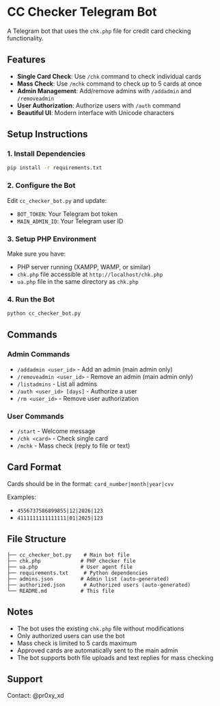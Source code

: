 # CC Checker Telegram Bot

A Telegram bot that uses the `chk.php` file for credit card checking functionality.

## Features

- **Single Card Check**: Use `/chk` command to check individual cards
- **Mass Check**: Use `/mchk` command to check up to 5 cards at once
- **Admin Management**: Add/remove admins with `/addadmin` and `/removeadmin`
- **User Authorization**: Authorize users with `/auth` command
- **Beautiful UI**: Modern interface with Unicode characters

## Setup Instructions

### 1. Install Dependencies
```bash
pip install -r requirements.txt
```

### 2. Configure the Bot
Edit `cc_checker_bot.py` and update:
- `BOT_TOKEN`: Your Telegram bot token
- `MAIN_ADMIN_ID`: Your Telegram user ID

### 3. Setup PHP Environment
Make sure you have:
- PHP server running (XAMPP, WAMP, or similar)
- `chk.php` file accessible at `http://localhost/chk.php`
- `ua.php` file in the same directory as `chk.php`

### 4. Run the Bot
```bash
python cc_checker_bot.py
```

## Commands

### Admin Commands
- `/addadmin <user_id>` - Add an admin (main admin only)
- `/removeadmin <user_id>` - Remove an admin (main admin only)
- `/listadmins` - List all admins
- `/auth <user_id> [days]` - Authorize a user
- `/rm <user_id>` - Remove user authorization

### User Commands
- `/start` - Welcome message
- `/chk <card>` - Check single card
- `/mchk` - Mass check (reply to file or text)

## Card Format
Cards should be in the format: `card_number|month|year|cvv`

Examples:
- `4556737586899855|12|2026|123`
- `4111111111111111|01|2025|123`

## File Structure
```
├── cc_checker_bot.py    # Main bot file
├── chk.php             # PHP checker file
├── ua.php              # User agent file
├── requirements.txt     # Python dependencies
├── admins.json         # Admin list (auto-generated)
├── authorized.json      # Authorized users (auto-generated)
└── README.md           # This file
```

## Notes

- The bot uses the existing `chk.php` file without modifications
- Only authorized users can use the bot
- Mass check is limited to 5 cards maximum
- Approved cards are automatically sent to the main admin
- The bot supports both file uploads and text replies for mass checking

## Support
Contact: @pr0xy_xd 